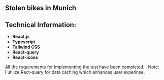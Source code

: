 ## Stolen bikes in Munich

## Technical Information:
- **React.js** <br/>
- **Typescript** <br/>
- **Tailwind CSS** <br/>
- **React-query** <br/>
- **React-icons** <br/>

All the requirements for implementing the test have been completed...
Note: I utilize Rect-query for data caching which enhances user experinse.

